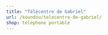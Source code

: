 ```yaml
---
title: "Télécentre de Gabriel"
url: /koundou/telecentre-de-gabriel/
shop: téléphone portable
---
```

